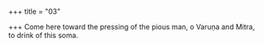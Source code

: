 +++
title = "03"

+++
Come here toward the pressing of the pious man, o Varuṇa and Mitra, to drink of this soma.  